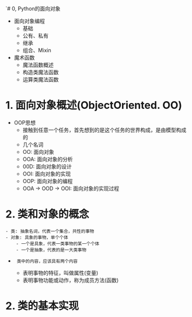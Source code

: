 `# 0,    Python的面向对象 
- 面向对象编程
    - 基础
    - 公有、私有
    - 继承
    - 组合、Mixin
- 魔术函数
    - 魔法函数概述
    - 构造类魔法函数
    - 运算类魔法函数
 # 1.   面向对象概述(ObjectOriented. OO)
 - OOP思想
    - 接触到任意一个任务，首先想到的是这个任务的世界构成，是由模型构成的
    - 几个名词
    - OO:   面向对象
    - OOA:  面向对象的分析
    - 00D:  面向对象的设计
    - OOI:  面向对象的实现
    - OOP:  面向对象的编程
    - OOA -> OOD -> OOI:    面向对象的实现过程
# 2.    类和对象的概念
    - 类: 抽象名词，代表一个集合，共性的事物
    - 对象: 具象的事物，单个个体
        - 一个是具象，代表一类事物的某一个个体
        - 一个是抽象，代表的是一大类事物
 -      类中的内容，应该具有两个内容
    - 表明事物的特征，叫做属性(变量)
    - 表明事物功能或动作，称为成员方法(函数)

# 2.    类的基本实现
